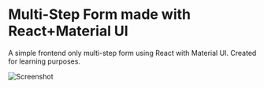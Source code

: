 # Multi-Step Form made with React+Material UI
A simple frontend only multi-step form using React with Material UI. Created for learning purposes.

![Screenshot](https://i.imgur.com/BDPeVn4.png)
